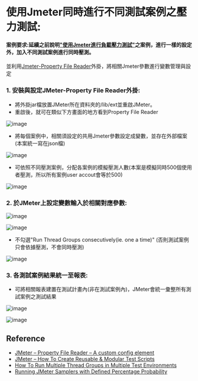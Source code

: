 # 使用Jmeter同時進行不同測試案例之壓力測試:

#### 案例要求:延續之前說明["使用Jmeter進行負載壓力測試"](/doc/JmeterPerfmonTuning.md)之案例，進行一樣的設定外，加入不同測試案例進行同時壓測。
並利用[Jmeter-Property File Reader](/doc/tag-jmeter-extn-1.1.zip)外掛，將相關Jmeter參數進行變數管理與設定

### 1. 安裝與設定JMeter-Property File Reader外掛:
* 將外掛jar檔放置JMeter所在資料夾的/lib/ext並重啟JMeter。
* 重啟後，就可在類似下方畫面的地方看到Property File Reader

![image](https://user-images.githubusercontent.com/14270012/87137145-0c622980-c2cf-11ea-9c96-2f8787f948f2.png)

* 將每個案例中，相關須設定的共用Jmeter參數設定成變數，並存在外部檔案(本案統一寫在json檔)

![image](https://user-images.githubusercontent.com/14270012/87137385-6105a480-c2cf-11ea-8714-385fb588f817.png)

* 可依照不同壓測案例，分配各案例的模擬壓測人數(本案是模擬同時500個使用者壓測，所以所有案例user accout會等於500)

![image](https://user-images.githubusercontent.com/14270012/87137817-16d0f300-c2d0-11ea-9cba-2b67b69c1d6c.png)

### 2. 於JMeter上設定變數輸入於相關對應參數:
![image](https://user-images.githubusercontent.com/14270012/87138987-d83c3800-c2d1-11ea-8795-a1ff4823f465.png)

![image](https://user-images.githubusercontent.com/14270012/87139042-ef7b2580-c2d1-11ea-9e25-46c96f016132.png)

* 不勾選"Run Thread Groups consecutively(ie. one a time)" (否則測試案例只會依據壓測，不會同時壓測)

![image](https://user-images.githubusercontent.com/14270012/87139225-2c471c80-c2d2-11ea-9e50-570d32bce7fd.png)

### 3. 各測試案例結果統一至報表:
* 可將相關報表建置在測試計畫內(非在測試案例內)，JMeter會統一彙整所有測試案例之測試結果

![image](https://user-images.githubusercontent.com/14270012/87139703-f6eefe80-c2d2-11ea-955d-e08820e0d18f.png)

![image](https://user-images.githubusercontent.com/14270012/87139842-24d44300-c2d3-11ea-859c-547fe74f98f3.png)

## Reference
* [JMeter – Property File Reader – A custom config element](https://www.vinsguru.com/jmeter-property-file-reader-a-custom-config-element/)
* [JMeter – How To Create Reusable & Modular Test Scripts](http://www.testautomationguru.com/jmeter-modularizing-test-scripts/)
* [How To Run Multiple Thread Groups in Multiple Test Environments](https://www.vinsguru.com/jmeter-manage-test-plan/)
* [Running JMeter Samplers with Defined Percentage Probability](https://www.blazemeter.com/blog/running-jmeter-samplers-defined-percentage-probability)
